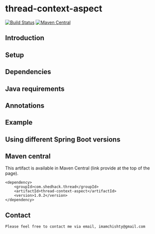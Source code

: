 # thread-context-aspect

[![Build Status](https://travis-ci.org/imamchishty/thread-context-aspect.svg?branch=master "JMC threads list")](https://travis-ci.org/imamchishty/thread-context-aspect) [![Maven Central](https://maven-badges.herokuapp.com/maven-central/com.shedhack.thread/thread-context-aspect/badge.svg?style=plastic)](https://maven-badges.herokuapp.com/maven-central/com.shedhack.thread/thread-context-aspect)

## Introduction

## Setup

## Dependencies

## Java requirements

## Annotations

## Example

## Using different Spring Boot versions

## Maven central

This artifact is available in Maven Central (link provide at the top of the page).
 
    <dependency>
        <groupId>com.shedhack.thread</groupId>
        <artifactId>thread-context-aspect</artifactId>
        <version>1.0.2</version>
    </dependency>    


Contact
-------

	Please feel free to contact me via email, imamchishty@gmail.com
